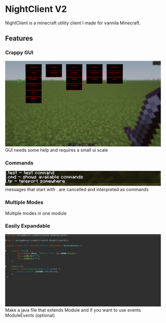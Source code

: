 # NightClient V2
NightClient is a minecraft utility client I made for vannila Minecraft.

## Features
### Crappy GUI
![gui](https://github.com/Night-Client/NightClientV2/blob/main/Screenshot%202025-01-05%20221749.png)
GUI needs some help and requires a small ui scale

### Commands
![commands](https://github.com/Night-Client/NightClientV2/blob/main/Screenshot%202025-01-05%20222035.png)  
messages that start with . are cancelled and interpreted as commands

### Multiple Modes
Multiple modes in one module

### Easily Expandable
![module example](https://github.com/Night-Client/NightClientV2/blob/main/e.png)
Make a java file that extends Module and if you want to use events ModuleEvents (optional)
